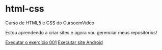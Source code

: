# html-css
 Curso de HTML5 e CSS do CursoemVideo

Estou aprendendo a criar sites e agora vou gerenciar meus repositórios!

<a href="https://isaquemacena.github.io/html-css/exercicios/ex001/index.html">Executar o exercício 001</a>
<a href="https://isaquemacena.github.io/html-css/desafios/d010/android.html">Executar site Android</a>